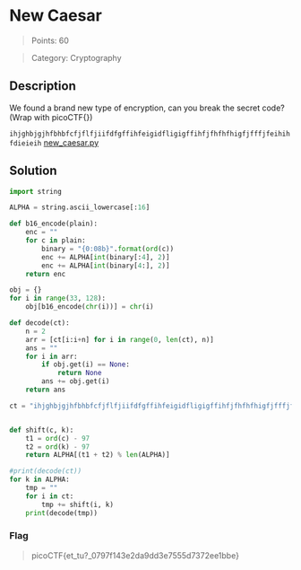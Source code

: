 # New Caesar

> Points: 60

> Category: Cryptography

## Description

We found a brand new type of encryption, can you break the secret code? (Wrap with picoCTF{})

`ihjghbjgjhfbhbfcfjflfjiifdfgffihfeigidfligigffihfjfhfhfhigfjfffjfeihihfdieieih`
[new_caesar.py](https://mercury.picoctf.net/static/2fc43dd1a3718df7debf367b0e092831/new_caesar.py)

## Solution

```py
import string

ALPHA = string.ascii_lowercase[:16]

def b16_encode(plain):
    enc = ""
    for c in plain:
        binary = "{0:08b}".format(ord(c))
        enc += ALPHA[int(binary[:4], 2)]
        enc += ALPHA[int(binary[4:], 2)]
    return enc

obj = {}
for i in range(33, 128):
    obj[b16_encode(chr(i))] = chr(i)

def decode(ct):
    n = 2
    arr = [ct[i:i+n] for i in range(0, len(ct), n)]
    ans = ""
    for i in arr:
        if obj.get(i) == None:
            return None
        ans += obj.get(i)
    return ans

ct = "ihjghbjgjhfbhbfcfjflfjiifdfgffihfeigidfligigffihfjfhfhfhigfjfffjfeihihfdieieih"


def shift(c, k):
    t1 = ord(c) - 97
    t2 = ord(k) - 97
    return ALPHA[(t1 + t2) % len(ALPHA)]

#print(decode(ct))
for k in ALPHA:
    tmp = ""
    for i in ct:
        tmp += shift(i, k)
    print(decode(tmp))
```

### Flag

> picoCTF{et_tu?\_0797f143e2da9dd3e7555d7372ee1bbe}
